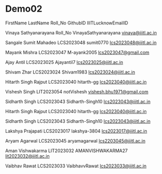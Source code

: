 # Demo02

FirstName LastName Roll_No GithubID IIITLucknowEmailID

Vinaya Sathyanarayana Roll_No VinayaSathyanarayana vinaya@iiitl.ac.in 

Sangale Sumit Mahadeo  LCS2023048  sumit0770       lcs2023048@iiitl.ac.in

Mayank Mishra LCS2023047 M-ayank2005 lcs2023047@gmail.com

Ajay Antil LCS2023025 Ajayantil7 lcs2023025@iiitl.ac.in

Shivam Zhar LCS2023024 Shivam1983 lcs2023024@iiitl.ac.in

Hitarth Singh Rajput LCS2023040 hitarth-gg lcs2023040@iiitl.ac.in

Vishesh Singh LIT2023054 notVishesh vishesh.bhu1971@gmail.com


Sidharth Singh LCS2023043 Sidharth-Singh10  lcs2023043@iiitl.ac.in


Hitarth Singh Rajput LCS2023040 hitarth-gg lcs2023040@iiitl.ac.in

Sidharth Singh LCS2023043 Sidharth-Singh10  lcs2023043@iiitl.ac.in

Lakshya Prajapati LCS2023017 lakshya-3804 lcs2023017@iiitl.ac.in

Aryam Agarwal LCS2023045 aryamagarwal lcs2203045@iiitl.ac.in

Aman Vishwakarma LIT2023032 AMANVISHWAKARMA27 lit2023032@iiitl.ac.in

Vaibhav Rawat LCS2023033 VaibhavvRawat lcs2023033@iiitl.ac.in


